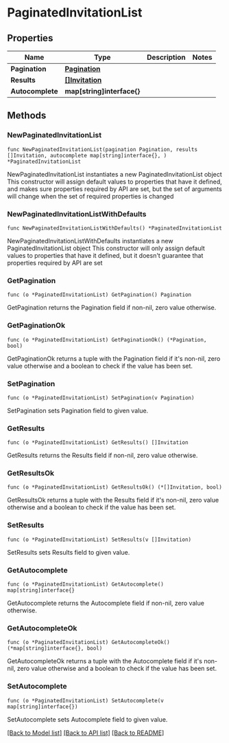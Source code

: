 # PaginatedInvitationList

## Properties

Name | Type | Description | Notes
------------ | ------------- | ------------- | -------------
**Pagination** | [**Pagination**](Pagination.md) |  | 
**Results** | [**[]Invitation**](Invitation.md) |  | 
**Autocomplete** | **map[string]interface{}** |  | 

## Methods

### NewPaginatedInvitationList

`func NewPaginatedInvitationList(pagination Pagination, results []Invitation, autocomplete map[string]interface{}, ) *PaginatedInvitationList`

NewPaginatedInvitationList instantiates a new PaginatedInvitationList object
This constructor will assign default values to properties that have it defined,
and makes sure properties required by API are set, but the set of arguments
will change when the set of required properties is changed

### NewPaginatedInvitationListWithDefaults

`func NewPaginatedInvitationListWithDefaults() *PaginatedInvitationList`

NewPaginatedInvitationListWithDefaults instantiates a new PaginatedInvitationList object
This constructor will only assign default values to properties that have it defined,
but it doesn't guarantee that properties required by API are set

### GetPagination

`func (o *PaginatedInvitationList) GetPagination() Pagination`

GetPagination returns the Pagination field if non-nil, zero value otherwise.

### GetPaginationOk

`func (o *PaginatedInvitationList) GetPaginationOk() (*Pagination, bool)`

GetPaginationOk returns a tuple with the Pagination field if it's non-nil, zero value otherwise
and a boolean to check if the value has been set.

### SetPagination

`func (o *PaginatedInvitationList) SetPagination(v Pagination)`

SetPagination sets Pagination field to given value.


### GetResults

`func (o *PaginatedInvitationList) GetResults() []Invitation`

GetResults returns the Results field if non-nil, zero value otherwise.

### GetResultsOk

`func (o *PaginatedInvitationList) GetResultsOk() (*[]Invitation, bool)`

GetResultsOk returns a tuple with the Results field if it's non-nil, zero value otherwise
and a boolean to check if the value has been set.

### SetResults

`func (o *PaginatedInvitationList) SetResults(v []Invitation)`

SetResults sets Results field to given value.


### GetAutocomplete

`func (o *PaginatedInvitationList) GetAutocomplete() map[string]interface{}`

GetAutocomplete returns the Autocomplete field if non-nil, zero value otherwise.

### GetAutocompleteOk

`func (o *PaginatedInvitationList) GetAutocompleteOk() (*map[string]interface{}, bool)`

GetAutocompleteOk returns a tuple with the Autocomplete field if it's non-nil, zero value otherwise
and a boolean to check if the value has been set.

### SetAutocomplete

`func (o *PaginatedInvitationList) SetAutocomplete(v map[string]interface{})`

SetAutocomplete sets Autocomplete field to given value.



[[Back to Model list]](../README.md#documentation-for-models) [[Back to API list]](../README.md#documentation-for-api-endpoints) [[Back to README]](../README.md)


